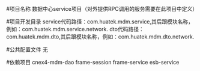 #项目名称
数据中心service项目（对外提供RPC调用的服务需要在此项目中定义）

#项目开发目录
service代码路径：com.huatek.mdm.service,其后跟模块名称，例如：com.huatek.mdm.service.network.
dto代码路径：com.huatek.mdm.dto,其后跟模块名称，例如：com.huatek.mdm.dto.network.

#公共配置文件
无


#依赖项目
cnex4-mdm-dao
frame-session
frame-service
esb-service